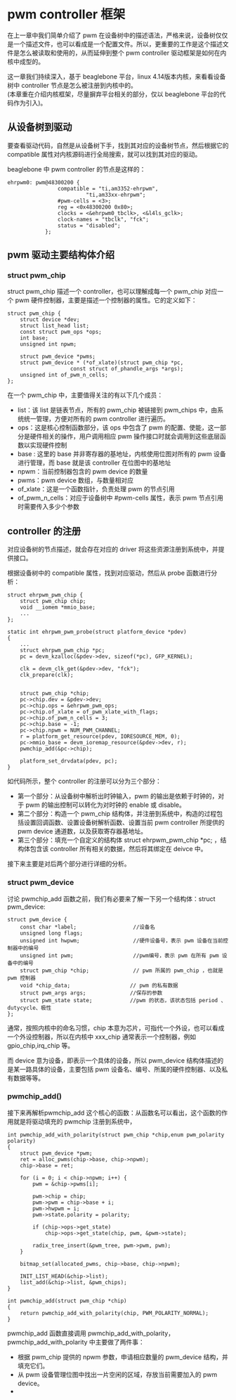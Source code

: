 # pwm controller 框架
在上一章中我们简单介绍了 pwm 在设备树中的描述语法，严格来说，设备树仅仅是一个描述文件，也可以看成是一个配置文件。所以，更重要的工作是这个描述文件是怎么被读取和使用的，从而延伸到整个 pwm controller 驱动框架是如何在内核中成型的。  

这一章我们持续深入，基于 beaglebone 平台，linux 4.14版本内核，来看看设备树中 controller 节点是怎么被注册到内核中的。  
(本章重在介绍内核框架，尽量摒弃平台相关的部分，仅以 beaglebone 平台的代码作为引入)。

## 从设备树到驱动
要查看驱动代码，自然是从设备树下手，找到其对应的设备树节点，然后根据它的 compatible 属性对内核源码进行全局搜索，就可以找到其对应的驱动。  

beaglebone 中 pwm controller 的节点是这样的：

```
ehrpwm0: pwm@48300200 {
				compatible = "ti,am3352-ehrpwm",
					     "ti,am33xx-ehrpwm";
				#pwm-cells = <3>;
				reg = <0x48300200 0x80>;
				clocks = <&ehrpwm0_tbclk>, <&l4ls_gclk>;
				clock-names = "tbclk", "fck";
				status = "disabled";
			};
```


## pwm 驱动主要结构体介绍

### struct pwm_chip
struct pwm_chip 描述一个 controller，也可以理解成每一个 pwm_chip 对应一个 pwm 硬件控制器，主要是描述一个控制器的属性。它的定义如下：

```
struct pwm_chip {
	struct device *dev;                    
	struct list_head list;        
	const struct pwm_ops *ops;    
	int base;
	unsigned int npwm;

	struct pwm_device *pwms;
	struct pwm_device * (*of_xlate)(struct pwm_chip *pc,
					const struct of_phandle_args *args);
	unsigned int of_pwm_n_cells;
};
```
在一个 pwm_chip 中，主要值得关注的有以下几个成员：
* list：该 list 是链表节点，所有的 pwm_chip 被链接到 pwm_chips 中，由系统统一管理，方便对所有的 pwm controller 进行遍历。
* ops：这是核心控制函数部分，该 ops 中包含了 pwm 的配置、使能，这一部分是硬件相关的操作，用户调用相应 pwm 操作接口时就会调用到这些底层函数以实现硬件控制
* base : 这里的 base 并非寄存器的基地址，内核使用位图对所有的 pwm 设备进行管理，而 base 就是该 controller 在位图中的基地址
* npwm：当前控制器包含的 pwm device 的数量
* pwms：pwm device 数组，与数量相对应 
* of_xlate：这是一个函数指针，负责处理 pwm 的节点引用
* of_pwm_n_cells：对应于设备树中 #pwm-cells 属性，表示 pwm 节点引用时需要传入多少个参数


## controller 的注册
对应设备树的节点描述，就会存在对应的 driver 将这些资源注册到系统中，并提供接口。  

根据设备树中的 compatible 属性，找到对应驱动，然后从 probe 函数进行分析：

```
struct ehrpwm_pwm_chip {
	struct pwm_chip chip;
	void __iomem *mmio_base;
	...
};

static int ehrpwm_pwm_probe(struct platform_device *pdev)
{
	...
	struct ehrpwm_pwm_chip *pc;
	pc = devm_kzalloc(&pdev->dev, sizeof(*pc), GFP_KERNEL);

	clk = devm_clk_get(&pdev->dev, "fck");
	clk_prepare(clk);


	struct pwm_chip *chip;
	pc->chip.dev = &pdev->dev;
	pc->chip.ops = &ehrpwm_pwm_ops;
	pc->chip.of_xlate = of_pwm_xlate_with_flags;
	pc->chip.of_pwm_n_cells = 3;
	pc->chip.base = -1;
	pc->chip.npwm = NUM_PWM_CHANNEL;
	r = platform_get_resource(pdev, IORESOURCE_MEM, 0);
	pc->mmio_base = devm_ioremap_resource(&pdev->dev, r);
	pwmchip_add(&pc->chip);
	
	platform_set_drvdata(pdev, pc);
}
```

如代码所示，整个 controller 的注册可以分为三个部分：
* 第一个部分：从设备树中解析出时钟输入，pwm 的输出是依赖于时钟的，对于 pwm 的输出控制可以转化为对时钟的 enable 或 disable。
* 第二个部分：构造一个 pwm_chip 结构体，并注册到系统中，构造的过程包括设置回调函数、设置设备树解析函数、设置当前 pwm controller 所提供的 pwm device 通道数，以及获取寄存器基地址。
* 第三个部分：填充一个自定义的结构体 struct ehrpwm_pwm_chip *pc; ，结构体包含该 controller 所有相关的数据，然后将其绑定在 deivce 中。  

接下来主要是对后两个部分进行详细的分析。

### struct pwm_device
讨论 pwmchip_add 函数之前，我们有必要来了解一下另一个结构体：struct pwm_device:
```
struct pwm_device {
	const char *label;                  //设备名
	unsigned long flags;               
	unsigned int hwpwm;                 //硬件设备号，表示 pwm 设备在当前控制器中的编号
	unsigned int pwm;                   //pwm编号，表示 pwm 在所有 pwm 设备中的编号
	struct pwm_chip *chip;              // pwm 所属的 pwm_chip ，也就是 pwm 控制器
	void *chip_data;                   // pwm 的私有数据
	struct pwm_args args;              //保存的参数
	struct pwm_state state;            //pwm 的状态，该状态包括 period 、dutycycle、极性
};
```
通常，按照内核中的命名习惯，chip 本意为芯片，可指代一个外设，也可以看成一个外设控制器，所以在内核中 xxx_chip 通常表示一个控制器，例如 gpio_chip,irq_chip 等。  

而 device 意为设备，即表示一个具体的设备，所以 pwm_device 结构体描述的是某一路具体的设备，主要包括 pwm 设备名、编号、所属的硬件控制器、以及私有数据等等。

### pwmchip_add()
接下来再解析pwmchip_add 这个核心的函数：从函数名可以看出，这个函数的作用就是将驱动填充的 pwmchip 注册到系统中，
	
```
int pwmchip_add_with_polarity(struct pwm_chip *chip,enum pwm_polarity polarity)
{
	struct pwm_device *pwm;
	ret = alloc_pwms(chip->base, chip->npwm);
	chip->base = ret;

	for (i = 0; i < chip->npwm; i++) {
		pwm = &chip->pwms[i];

		pwm->chip = chip;
		pwm->pwm = chip->base + i;
		pwm->hwpwm = i;
		pwm->state.polarity = polarity;

		if (chip->ops->get_state)
			chip->ops->get_state(chip, pwm, &pwm->state);

		radix_tree_insert(&pwm_tree, pwm->pwm, pwm);
	}

	bitmap_set(allocated_pwms, chip->base, chip->npwm);

	INIT_LIST_HEAD(&chip->list);
	list_add(&chip->list, &pwm_chips);
}

int pwmchip_add(struct pwm_chip *chip)
{
	return pwmchip_add_with_polarity(chip, PWM_POLARITY_NORMAL);
}

```
pwmchip_add 函数直接调用 pwmchip_add_with_polarity，pwmchip_add_with_polarity 中主要做了两件事：
* 根据 pwm_chip 提供的 npwm 参数，申请相应数量的 pwm_device 结构，并填充它们。  
* 从 pwm 设备管理位图中找出一片空闲的区域，存放当前需要加入的 pwm device。  
* 
